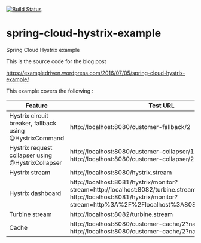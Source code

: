 [![Build Status](https://travis-ci.org/ExampleDriven/spring-cloud-hystrix-example.svg?branch=master)](https://travis-ci.org/ExampleDriven/spring-cloud-hystrix-example)
# spring-cloud-hystrix-example
Spring Cloud Hystrix example

This is the source code for the blog post

https://exampledriven.wordpress.com/2016/07/05/spring-cloud-hystrix-example/

This example covers the following :


Feature | Test URL
--- | ---
 Hystrix circuit breaker, fallback using @HystrixCommand | http://localhost:8080/customer-fallback/2
 Hystrix request collapser using @HystrixCollapser | http://localhost:8080/customer-collapser/1 http://localhost:8080/customer-collapser/2
 Hystrix stream | http://localhost:8080/hystrix.stream
 Hystrix dashboard | http://localhost:8081/hystrix/monitor?stream=http://localhost:8082/turbine.stream http://localhost:8081/hystrix/monitor?stream=http%3A%2F%2Flocalhost%3A8080%2Fhystrix.stream
 Turbine stream | http://localhost:8082/turbine.stream
 Cache | http://localhost:8080/customer-cache/2?name=Peter http://localhost:8080/customer-cache/2?name=Peter2
 
